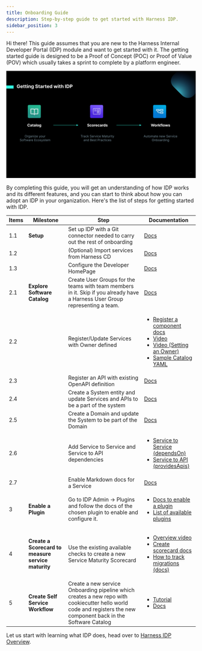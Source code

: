 ```yaml
---
title: Onboarding Guide
description: Step-by-step guide to get started with Harness IDP.
sidebar_position: 3
---
```


Hi there! This guide assumes that you are new to the Harness Internal Developer Portal (IDP) module and want to get started with it. The getting started guide is designed to be a Proof of Concept (POC) or Proof of Value (POV) which usually takes a sprint to complete by a platform engineer.

![](static/get%20started%20flow.png)

By completing this guide, you will get an understanding of how IDP works and its different features, and you can start to think about how you can adopt an IDP in your organization. Here's the list of steps for getting started with IDP.

| Items | Milestone                                          | Step                                                                                                                                                              | Documentation                                                                                                                                                                                                                                                                                                                                                                                    |
| ----- | -------------------------------------------------- | ----------------------------------------------------------------------------------------------------------------------------------------------------------------- | ------------------------------------------------------------------------------------------------------------------------------------------------------------------------------------------------------------------------------------------------------------------------------------------------------------------------------------------------------------------------------------------------ |
| 1.1   | **Setup**                                          | Set up IDP with a Git connector needed to carry out the rest of onboarding                                                                                        | [Docs](./setup-git-integration)                                                                                                                                                                                                                                                                                                                                                                  |
| 1.2   |                                                    | (Optional) Import services from Harness CD                                                                                                                        | [Docs](./setup-git-integration#import-services)                                                                                                                                                                                                                                                                                                                                                  |
| 1.3   |                                                    | Configure the Developer HomePage                                                                                                                                  | [Docs](/docs/internal-developer-portal/layout-and-appearance/home-page-customization)                                                                                                                                                                                                                                                                                                            |
| 2.1   | **Explore Software Catalog**                       | Create User Groups for the teams with team members in it. Skip if you already have a Harness User Group representing a team.                                      | [Docs](/docs/platform/role-based-access-control/add-user-groups/)                                                                                                                                                                                                                                                                                                                                |
| 2.2   |                                                    | Register/Update Services with Owner defined                                                                                                                       | <ul> <li>[Register a component docs](/docs/internal-developer-portal/get-started/quickstart-guides/register-a-new-software-component) </li> <li> [Video](https://www.youtube.com/watch?v=YgtIMDGMzJE) </li> <li> [Video (Setting an Owner)](https://www.youtube.com/watch?v=pQvqWBrXIhk) </li> <li> [Sample Catalog YAML](https://github.com/harness-community/idp-samples/blob/main/catalog-info.yaml) </li> </ul>                                          |
| 2.3   |                                                    | Register an API with existing OpenAPI definition                                                                                                                  | [Docs](/docs/internal-developer-portal/techdocs/add-api-docs)                                                                                                                                                                                                                                                                                                                                    |
| 2.4   |                                                    | Create a System entity and update Services and APIs to be a part of the system                                                                                    | [Docs](https://backstage.io/docs/features/software-catalog/descriptor-format/#kind-system)                                                                                                                                                                                                                                                                                                       |
| 2.5   |                                                    | Create a Domain and update the System to be part of the Domain                                                                                                    | [Docs](https://backstage.io/docs/features/software-catalog/descriptor-format/#kind-domain)                                                                                                                                                                                                                                                                                                       |
| 2.6   |                                                    | Add Service to Service and Service to API dependencies                                                                                                            | <ul> <li> [Service to Service (dependsOn)](https://backstage.io/docs/features/software-catalog/descriptor-format/#specdependson-optional) </li> <li> [Service to API (providesApis)](https://backstage.io/docs/features/software-catalog/descriptor-format/#specprovidesapis-optional) </li> </ul>                                                                                               |
| 2.7   |                                                    | Enable Markdown docs for a Service                                                                                                                                | [Docs](/docs/internal-developer-portal/techdocs/enable-docs)                                                                                                                                                                                                                                                                                                                                     |
| 3     | **Enable a Plugin**                                | Go to IDP Admin -> Plugins and follow the docs of the chosen plugin to enable and configure it.                                                                   | <ul> <li> [Docs to enable a plugin](./enable-a-new-plugin) </li> <li> [List of available plugins](/docs/category/available-plugins) </li> </ul>                                                                                                                                                                                                                                                  |
| 4     | **Create a Scorecard to measure service maturity** | Use the existing available checks to create a new Service Maturity Scorecard                                                                                      | <ul> <li> [Overview video](https://www.youtube.com/watch?v=jvLDdWS3rFE) </li> <li> [Create scorecard docs](https://developer.harness.io/docs/internal-developer-portal/scorecards/scorecard/#create-your-scorecard) </li> <li> [How to track migrations (docs)](https://developer.harness.io/tutorials/internal-developer-portal/how-to-track-migrations/#setting-up-a-custom-check) </li> </ul> |
| 5     | **Create Self Service Workflow**                   | Create a new service Onboarding pipeline which creates a new repo with cookiecutter hello world code and registers the new component back in the Software Catalog | <ul> <li> [Tutorial](/docs/internal-developer-portal/tutorials/service-onboarding-with-idp-stage/) </li> <li> [Docs](/docs/internal-developer-portal/flows/service-onboarding-pipelines) </li> </ul>                                                                                                                                                                                             |

Let us start with learning what IDP does, head over to [Harness IDP Overview](/docs/internal-developer-portal/overview).
